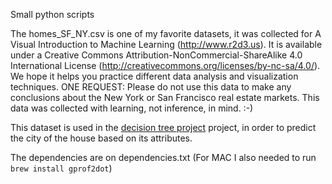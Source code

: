 Small python scripts

The homes_SF_NY.csv is one of my favorite datasets, it was collected for A Visual Introduction to Machine Learning (http://www.r2d3.us). It is available under a Creative Commons Attribution-NonCommercial-ShareAlike 4.0 International License (http://creativecommons.org/licenses/by-nc-sa/4.0/).  We hope it helps you practice different data analysis and visualization techniques. ONE REQUEST: Please do not use this data to make any conclusions about the New York or San Francisco real estate markets. This data was collected with learning, not inference, in mind. :-)

This dataset is used in the [decision tree project](machine-learning/decesionTree.py) project, in order to predict the city of the house based on its attributes.

The dependencies are on dependencies.txt
(For MAC I also needed to run ``brew install gprof2dot``)


